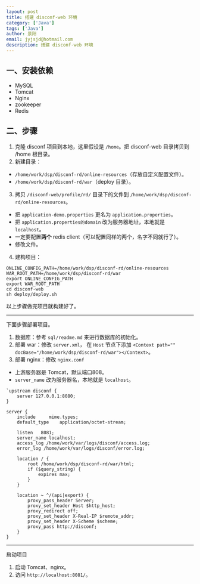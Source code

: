 ```yaml
---
layout: post
title: 搭建 disconf-web 环境
category: ['Java']
tags: ['Java']
author: 景阳
email: jyjsjd@hotmail.com
description: 搭建 disconf-web 环境
---
```


## 一、安装依赖
* MySQL
* Tomcat
* Nginx
* zookeeper
* Redis

## 二、步骤
1. 克隆 disconf 项目到本地，这里假设是 `/home`。把 disconf-web 目录拷贝到 /home 根目录。
2. 新建目录：
  * `/home/work/dsp/disconf-rd/online-resources`（存放自定义配置文件）。
  * `/home/work/dsp/disconf-rd/war`（deploy 目录）。
3. 拷贝 `/disconf-web/profile/rd/` 目录下的文件到 `/home/work/dsp/disconf-rd/online-resources`。
  * 把 `application-demo.properties` 更名为 `application.properties`。
  * 把 `application.properties的domain` 改为服务器地址，本地就是 `localhost`。
  * 一定要配置**两个** redis client（可以配置同样的两个，名字不同就行了）。
  * 修改文件。
4. 建构项目：

  ```shell
  ONLINE_CONFIG_PATH=/home/work/dsp/disconf-rd/online-resources
  WAR_ROOT_PATH=/home/work/dsp/disconf-rd/war
  export ONLINE_CONFIG_PATH
  export WAR_ROOT_PATH
  cd disconf-web
  sh deploy/deploy.sh
  ```

以上步骤做完项目就构建好了。

-----

下面步骤部署项目。
1. 数据库：参考 `sql/readme.md` 来进行数据库的初始化。
2. 部署 war：修改 `server.xml`， 在 `Host` 节点下添加 `<Context path="" docBase="/home/work/dsp/disconf-rd/war"></Context>`。
3. 部署 nginx：修改 `nginx.conf`
  * 上游服务器是 Tomcat，默认端口808。
  * `server_name` 改为服务器名，本地就是 `localhost`。

  ```
  `upstream disconf {
      server 127.0.0.1:8080;
  }

  server {
      include     mime.types;
      default_type    application/octet-stream;

      listen   8081;
      server_name localhost;
      access_log /home/work/var/logs/disconf/access.log;
      error_log /home/work/var/logs/disconf/error.log;

      location / {
          root /home/work/dsp/disconf-rd/war/html;
          if ($query_string) {
              expires max;
          }
      }

      location ~ ^/(api|export) {
          proxy_pass_header Server;
          proxy_set_header Host $http_host;
          proxy_redirect off;
          proxy_set_header X-Real-IP $remote_addr;
          proxy_set_header X-Scheme $scheme;
          proxy_pass http://disconf;
      }
  }
  ```

-----
启动项目

1. 启动 Tomcat、nginx。
2. 访问 `http://localhost:8081/`。
